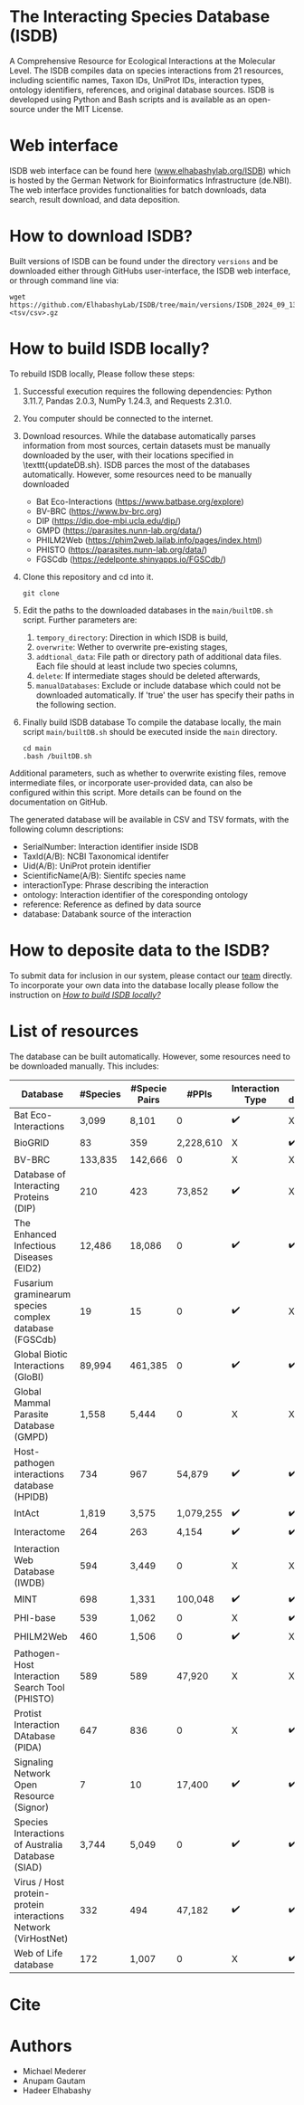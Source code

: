 # The Interacting Species Database (ISDB)
A Comprehensive Resource for Ecological Interactions at the Molecular Level.
The ISDB compiles data on species interactions from 21 resources, including scientific names, Taxon IDs, UniProt IDs, interaction types, ontology identifiers, references, and original database sources. ISDB is developed using Python and Bash scripts and is available as an open-source under the MIT License.

# Web interface
ISDB web interface can be found here (www.elhabashylab.org/ISDB) which is hosted by the German Network for Bioinformatics Infrastructure (de.NBI).
The web interface provides functionalities for batch downloads, data search, result download, and data deposition.

# How to download ISDB? 
Built versions of ISDB can be found under the directory `versions` and be downloaded either through GitHubs user-interface, the ISDB web interface, or through command line via:
```
wget https://github.com/ElhabashyLab/ISDB/tree/main/versions/ISDB_2024_09_13.<tsv/csv>.gz
```

# How to build ISDB locally? 
To rebuild ISDB locally, Please follow these steps:

1. Successful execution requires the following dependencies: Python 3.11.7, Pandas 2.0.3, NumPy 1.24.3, and Requests 2.31.0.

2. You computer should be connected to the internet.

3. Download resources. While the database automatically parses information from most sources, certain datasets must be manually downloaded by the user, with their locations specified in \texttt{updateDB.sh}. 
   ISDB parces the most of the databases automatically. However, some resources need to be manually downloaded
   - Bat Eco-Interactions (https://www.batbase.org/explore)
   - BV-BRC (https://www.bv-brc.org)
   - DIP (https://dip.doe-mbi.ucla.edu/dip/)
   - GMPD (https://parasites.nunn-lab.org/data/)
   - PHILM2Web (https://phim2web.lailab.info/pages/index.html)
   - PHISTO (https://parasites.nunn-lab.org/data/)
   - FGSCdb (https://edelponte.shinyapps.io/FGSCdb/)

4. Clone this repository and cd into it.
    ```
   git clone
   ```

5. Edit the paths to the downloaded databases in the  `main/builtDB.sh` script. Further parameters are:
   
   1. `tempory_directory`: Direction in which ISDB is build,
   2. `overwrite`: Wether to overwrite pre-existing stages,
   3. `addtional_data`: File path or directory path of additional data files. Each file should at least include two species columns,
   4. `delete`: If intermediate stages should be deleted afterwards,
   5. `manualDatabases`: Exclude or include database which could not be downloaded automatically. If 'true' the user has specify their paths in the following section.

6. Finally build ISDB database
   To compile the database locally, the main script `main/builtDB.sh` should be executed inside the `main` directory.
   ```
   cd main
   .bash /builtDB.sh
   ```
Additional parameters, such as whether to overwrite existing files, remove intermediate files, or incorporate user-provided data, can also be configured within this script. More details can be found on the documentation on GitHub.

The generated database will be available in CSV and TSV formats, with the following column descriptions:
- SerialNumber: Interaction identifier inside ISDB
- TaxId(A/B): NCBI Taxonomical identifer
- Uid(A/B): UniProt protein identifier
- ScientificName(A/B): Sientifc species name
- interactionType: Phrase describing the interaction
- ontology: Interaction identifier of the coresponding ontology
- reference: Reference as defined by data source
- database: Databank source of the interaction


# How to deposite data to the ISDB?

To submit data for inclusion in our system, please contact our [team](#authors) directly. To incorporate your own data into the database locally please follow the instruction on [*How to build ISDB locally?*](#how-to-build-isdb-locally)

# List of resources 

The database can be built automatically. However, some resources need to be downloaded manually. This includes:

| Database | #Species | #Specie Pairs | #PPIs | Interaction Type | Batch download  | Citation |
|----------|--|--|--|--|--|--|
|Bat Eco-Interactions | 3,099 | 8,101 | 0 |   :heavy_check_mark: |  X  | | 
|BioGRID | 83 | 359 | 2,228,610 | X  |  :heavy_check_mark:  |  |
|BV-BRC | 133,835 | 142,666 | 0 | X  |   X  | |cite{BVBRC,BVBRC_homepage} |
|Database of Interacting Proteins (DIP) | 210 | 423 | 73,852 |  :heavy_check_mark:  |   X  | |
|The Enhanced Infectious Diseases (EID2) | 12,486 | 18,086 | 0 |  :heavy_check_mark:  |    :heavy_check_mark:  | |
|Fusarium graminearum species complex database (FGSCdb) | 19 | 15 | 0 |  :heavy_check_mark:  |   X  |  |
|Global Biotic Interactions (GloBI) | 89,994 | 461,385 | 0 | :heavy_check_mark:  |  :heavy_check_mark:  ||
|Global Mammal Parasite Database (GMPD) | 1,558 | 5,444 | 0 | X  |  X  |  |
|Host-pathogen interactions database (HPIDB)  | 734 | 967 | 54,879 | :heavy_check_mark:  |  :heavy_check_mark:  |  |
|IntAct | 1,819 | 3,575 | 1,079,255 | :heavy_check_mark:  |  :heavy_check_mark:  | |
|Interactome | 264 | 263 | 4,154 | :heavy_check_mark:  | :heavy_check_mark:  | |
|Interaction Web Database (IWDB) | 594 | 3,449 | 0 | X  | X  | |
|MINT | 698 | 1,331 | 100,048 | :heavy_check_mark:  |  :heavy_check_mark:  |  |
|PHI-base | 539 | 1,062 | 0 | X  |  :heavy_check_mark:  |  |
|PHILM2Web | 460 | 1,506 | 0 | :heavy_check_mark:  |  X  |  |
|Pathogen-Host Interaction Search Tool (PHISTO)  | 589 | 589 | 47,920 | X  |  X  | |cite{PHISTO} |
|Protist Interaction DAtabase (PIDA) | 647 | 836 | 0 | X  |  :heavy_check_mark: |  |
|Signaling Network Open Resource (Signor) | 7 | 10 | 17,400 | :heavy_check_mark:  |  :heavy_check_mark:  | |
|Species Interactions of Australia Database (SIAD) | 3,744 | 5,049 | 0 |  :heavy_check_mark:  |  :heavy_check_mark:  |  |
|Virus / Host protein-protein interactions Network (VirHostNet)  | 332 | 494 | 47,182 |  :heavy_check_mark:  |  :heavy_check_mark:  |  |
|Web of Life database | 172 | 1,007 | 0 | X  |    :heavy_check_mark: |  |


# Cite

# Authors
- Michael Mederer
- Anupam Gautam
- Hadeer Elhabashy
